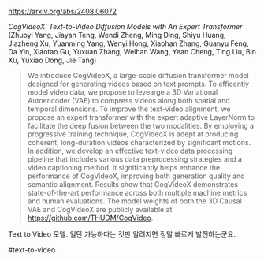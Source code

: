 https://arxiv.org/abs/2408.06072

*CogVideoX: Text-to-Video Diffusion Models with An Expert Transformer* (Zhuoyi Yang, Jiayan Teng, Wendi Zheng, Ming Ding, Shiyu Huang, Jiazheng Xu, Yuanming Yang, Wenyi Hong, Xiaohan Zhang, Guanyu Feng, Da Yin, Xiaotao Gu, Yuxuan Zhang, Weihan Wang, Yean Cheng, Ting Liu, Bin Xu, Yuxiao Dong, Jie Tang)

> We introduce CogVideoX, a large-scale diffusion transformer model designed for generating videos based on text prompts. To efficently model video data, we propose to levearge a 3D Variational Autoencoder (VAE) to compress videos along both spatial and temporal dimensions. To improve the text-video alignment, we propose an expert transformer with the expert adaptive LayerNorm to facilitate the deep fusion between the two modalities. By employing a progressive training technique, CogVideoX is adept at producing coherent, long-duration videos characterized by significant motions. In addition, we develop an effective text-video data processing pipeline that includes various data preprocessing strategies and a video captioning method. It significantly helps enhance the performance of CogVideoX, improving both generation quality and semantic alignment. Results show that CogVideoX demonstrates state-of-the-art performance across both multiple machine metrics and human evaluations. The model weights of both the 3D Causal VAE and CogVideoX are publicly available at https://github.com/THUDM/CogVideo.

Text to Video 모델. 일단 가능하다는 것만 알려지면 정말 빠르게 발전하는군요. 

#text-to-video
